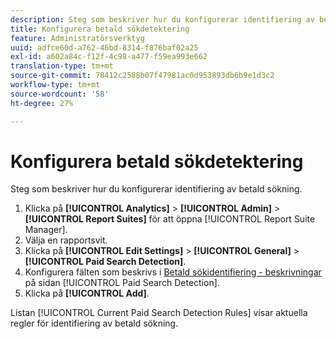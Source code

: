 ```yaml
---
description: Steg som beskriver hur du konfigurerar identifiering av betald sökning.
title: Konfigurera betald sökdetektering
feature: Administratörsverktyg
uuid: adfce60d-a762-46bd-8314-f876baf02a25
exl-id: a602a84c-f12f-4c98-a477-f59ea993e662
translation-type: tm+mt
source-git-commit: 78412c2588b07f47981ac0d953893db6b9e1d3c2
workflow-type: tm+mt
source-wordcount: '58'
ht-degree: 27%

---
```


# Konfigurera betald sökdetektering

Steg som beskriver hur du konfigurerar identifiering av betald sökning.

1. Klicka på **[!UICONTROL Analytics]** > **[!UICONTROL Admin]** > **[!UICONTROL Report Suites]** för att öppna [!UICONTROL Report Suite Manager].
1. Välja en rapportsvit.
1. Klicka på **[!UICONTROL Edit Settings]** > **[!UICONTROL General]** > **[!UICONTROL Paid Search Detection]**.
1. Konfigurera fälten som beskrivs i [Betald sökidentifiering - beskrivningar](/help/admin/admin/paid-search-detection/paid-search-detection.md#section_0C2CFA0AF77B47098BE37CB024665D0D) på sidan [!UICONTROL Paid Search Detection].
1. Klicka på **[!UICONTROL Add]**.

Listan [!UICONTROL Current Paid Search Detection Rules] visar aktuella regler för identifiering av betald sökning.
